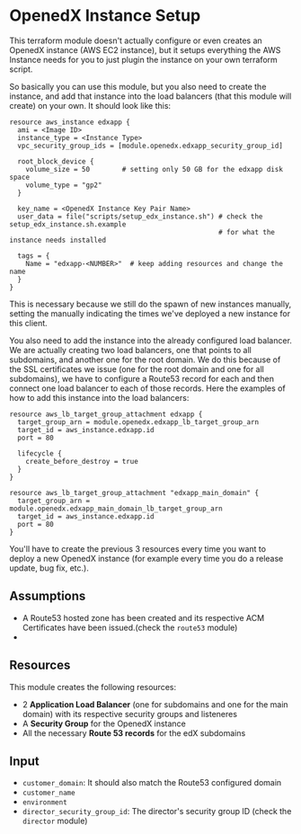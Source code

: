 # OpenedX Instance Setup

This terraform module doesn't actually configure or even creates an OpenedX instance (AWS EC2
instance), but it setups everything the AWS Instance needs for you to just plugin the instance
on your own terraform script.

So basically you can use this module, but you also need to create the instance, and add that 
instance into the load balancers (that this module will create) on your own. It should look like this:

    resource aws_instance edxapp {
      ami = <Image ID>
      instance_type = <Instance Type>
      vpc_security_group_ids = [module.openedx.edxapp_security_group_id]
    
      root_block_device {
        volume_size = 50        # setting only 50 GB for the edxapp disk space
        volume_type = "gp2"
      }
    
      key_name = <OpenedX Instance Key Pair Name>
      user_data = file("scripts/setup_edx_instance.sh") # check the setup_edx_instance.sh.example
                                                        # for what the instance needs installed
    
      tags = {
        Name = "edxapp-<NUMBER>"  # keep adding resources and change the name
      }
    }
    
This is necessary because we still do the spawn of new instances manually, setting the <NUMBER>
manually indicating the times we've deployed a new instance for this client.

You also need to add the instance into the already configured load balancer. We are actually
creating two load balancers, one that points to all subdomains, and another one for the root domain.
We do this because of the SSL certificates we issue (one for the root domain and one for all 
subdomains), we have to configure a Route53 record for each and then connect one load balancer to
each of those records. Here the examples of how to add this instance into the load balancers:

    resource aws_lb_target_group_attachment edxapp {
      target_group_arn = module.openedx.edxapp_lb_target_group_arn
      target_id = aws_instance.edxapp.id
      port = 80
    
      lifecycle {
        create_before_destroy = true
      }
    }
    
    resource aws_lb_target_group_attachment "edxapp_main_domain" {
      target_group_arn = module.openedx.edxapp_main_domain_lb_target_group_arn
      target_id = aws_instance.edxapp.id
      port = 80
    }

You'll have to create the previous 3 resources every time you want to deploy a new OpenedX instance
(for example every time you do a release update, bug fix, etc.).

## Assumptions

- A Route53 hosted zone has been created and its respective ACM Certificates have been issued.(check 
the `route53` module)
- 

## Resources

This module creates the following resources:

- 2 **Application Load Balancer** (one for subdomains and one for the main domain) with its 
respective security groups and listeneres
- A **Security Group** for the OpenedX instance
- All the necessary **Route 53 records** for the edX subdomains

## Input

- `customer_domain`: It should also match the Route53 configured domain
- `customer_name`
- `environment`
- `director_security_group_id`: The director's security group ID (check the `director` module)
